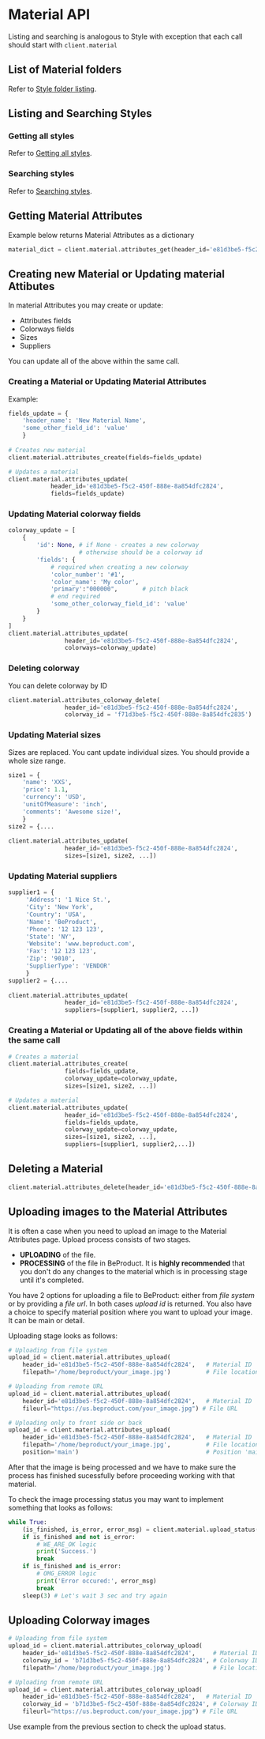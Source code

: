 # Material API
Listing and searching is analogous to Style with exception that each call should start with `client.material`
## List of Material folders
Refer to [Style folder listing](./040-style-api.md#list-of-style-folders).
## Listing and Searching Styles
### Getting all styles
Refer to [Getting all styles](./040-style-api.md#getting-all-styles).
### Searching styles
Refer to [Searching styles](./040-style-api.md#searching-styles).

## Getting Material Attributes

Example below returns Material Attributes as a dictionary

```python
material_dict = client.material.attributes_get(header_id='e81d3be5-f5c2-450f-888e-8a854dfc2824')
```

## Creating new Material or Updating material Attibutes

In material Attributes you may create or update:

* Attributes fields
* Colorways fields
* Sizes
* Suppliers

You can update all of the above within the same call.

### Creating a Material or Updating Material Attributes
Example:
```python
fields_update = {
    'header_name': 'New Material Name',
    'some_other_field_id': 'value'
    }
    
# Creates new material
client.material.attributes_create(fields=fields_update)

# Updates a material
client.material.attributes_update(
            header_id='e81d3be5-f5c2-450f-888e-8a854dfc2824',
            fields=fields_update)
```

### Updating Material colorway fields
```python
colorway_update = [
    {
        'id': None, # if None - creates a new colorway
                    # otherwise should be a colorway id
        'fields': {
            # required when creating a new colorway
            'color_number': '#1',
            'color_name': 'My color',
            'primary':"000000",       # pitch black 
            # end required 
            'some_other_colorway_field_id': 'value'
        }
    }
]
client.material.attributes_update(
                header_id='e81d3be5-f5c2-450f-888e-8a854dfc2824',
                colorways=colorway_update)
```

### Deleting colorway
You can delete colorway by ID
```python
client.material.attributes_colorway_delete(
                header_id='e81d3be5-f5c2-450f-888e-8a854dfc2824',
                colorway_id = 'f71d3be5-f5c2-450f-888e-8a854dfc2835')
```

### Updating Material sizes
Sizes are replaced. You cant update individual sizes. You should provide a whole size range.
```python
size1 = {
    'name': 'XXS',
    'price': 1.1,
    'currency': 'USD',
    'unitOfMeasure': 'inch',
    'comments': 'Awesome size!',
    }
size2 = {....
        
client.material.attributes_update(
                header_id='e81d3be5-f5c2-450f-888e-8a854dfc2824',
                sizes=[size1, size2, ...])
```

### Updating Material suppliers
```python
supplier1 = {
     'Address': '1 Nice St.',
     'City': 'New York',
     'Country': 'USA',
     'Name': 'BeProduct',
     'Phone': '12 123 123',
     'State': 'NY',
     'Website': 'www.beproduct.com',
     'Fax': '12 123 123',
     'Zip': '9010',
     'SupplierType': 'VENDOR'
     }
supplier2 = {....
        
client.material.attributes_update(
                header_id='e81d3be5-f5c2-450f-888e-8a854dfc2824',
                suppliers=[supplier1, supplier2, ...])
```

### Creating a Material or Updating all of the above fields within the same call 
```python
# Creates a material
client.material.attributes_create(
                fields=fields_update,
                colorway_update=colorway_update,
                sizes=[size1, size2, ...])

# Updates a material
client.material.attributes_update(
                header_id='e81d3be5-f5c2-450f-888e-8a854dfc2824',
                fields=fields_update,
                colorway_update=colorway_update,
                sizes=[size1, size2, ...],
                suppliers=[supplier1, supplier2,...])
```

## Deleting a Material
```python
client.material.attributes_delete(header_id='e81d3be5-f5c2-450f-888e-8a854dfc2824')
```

## Uploading images to the Material Attributes
It is often a case when you need to upload an image to the Material Attributes page.
Upload process consists of two stages. 

* **UPLOADING** of the file. 
* **PROCESSING** of the file in BeProduct. It is **highly recommended** that you don't do any changes to the material which is in processing stage until it's completed.

You have 2 options for uploading a file to BeProduct: either from *file system* or by providing a *file url*. In both cases *upload id* is returned.
You also have a choice to specify material position where you want to upload your image. It can be main or detail.

Uploading stage looks as follows:
```python
# Uploading from file system
upload_id = client.material.attributes_upload(
    header_id='e81d3be5-f5c2-450f-888e-8a854dfc2824',   # Material ID
    filepath='/home/beproduct/your_image.jpg')          # File location 

# Uploading from remote URL
upload_id = client.material.attributes_upload(
    header_id='e81d3be5-f5c2-450f-888e-8a854dfc2824',   # Material ID
    fileurl="https://us.beproduct.com/your_image.jpg") # File URL

# Uploading only to front side or back
upload_id = client.material.attributes_upload(
    header_id='e81d3be5-f5c2-450f-888e-8a854dfc2824',   # Material ID
    filepath='/home/beproduct/your_image.jpg',          # File location
    position='main')                                    # Position 'main', 'detail'
```
After that the image is being processed and we have to make sure the process has finished sucessfully before proceeding working with that material. 

To check the image processing status you may want to implement something that looks as follows:
```python
while True:
    (is_finished, is_error, error_msg) = client.material.upload_status(upload_id=upload_id)
    if is_finished and not is_error:
        # WE_ARE_OK logic
        print('Success.')
        break
    if is_finished and is_error:
        # OMG_ERROR logic
        print('Error occured:', error_msg)
        break
    sleep(3) # Let's wait 3 sec and try again
```

## Uploading Colorway images

```python
# Uploading from file system
upload_id = client.material.attributes_colorway_upload(
    header_id='e81d3be5-f5c2-450f-888e-8a854dfc2824',     # Material ID
    colorway_id = 'b71d3be5-f5c2-450f-888e-8a854dfc2824', # Colorway ID
    filepath='/home/beproduct/your_image.jpg')            # File location 

# Uploading from remote URL
upload_id = client.material.attributes_colorway_upload(
    header_id='e81d3be5-f5c2-450f-888e-8a854dfc2824',   # Material ID
    colorway_id = 'b71d3be5-f5c2-450f-888e-8a854dfc2824', # Colorway ID
    fileurl="https://us.beproduct.com/your_image.jpg") # File URL
```

Use example from the previous section to check the upload status.

